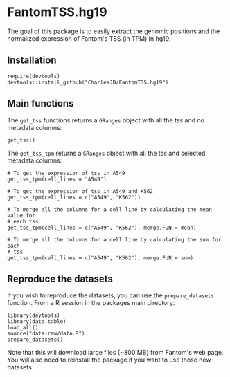 # FantomTSS.hg19

The goal of this package is to easily extract the genomic positions and the normalized expression of Fantom's TSS (in TPM) in hg19.

## Installation

```
require(devtools)
devtools::install_github("CharlesJB/FantomTSS.hg19")
```

## Main functions

The `get_tss` functions returns a `GRanges` object with all the tss and no metadata columns:
```
get_tss()
```

The `get_tss_tpm` returns a `GRanges` object with all the tss and selected metadata columns:
```
# To get the expression of tss in A549
get_tss_tpm(cell_lines = "A549")

# To get the expression of tss in A549 and K562
get_tss_tpm(cell_lines = c("A549", "K562"))

# To merge all the columns for a cell line by calculating the mean value for
# each tss
get_tss_tpm(cell_lines = c("A549", "K562"), merge.FUN = mean)

# To merge all the columns for a cell line by calculating the sum for each
# tss
get_tss_tpm(cell_lines = c("A549", "K562"), merge.FUN = sum)
```

## Reproduce the datasets

If you wish to reproduce the datasets, you can use the `prepare_datasets` function. From a R session in the packages main directory:

```
library(devtools)
library(data.table)
load_all()
source("data-raw/data.R")
prepare_datasets()
```

Note that this will download large files (~800 MB) from Fantom's web page. You will also need to reinstall the package if you want to use those new datasets.
